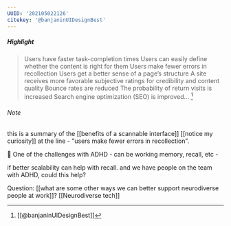```yaml
---
UUID: '202105022126'
citekey: '@banjaninUIDesignBest'
---
```


##### Highlight

> Users have faster task-completion times Users can easily define whether the content is right for them Users make fewer errors in recollection Users get a better sense of a page’s structure A site receives more favorable subjective ratings for credibility and content quality Bounce rates are reduced The probability of return visits is increased Search engine optimization (SEO) is improved... [^banjaninUIDesignBest]

[^banjaninUIDesignBest]: [[@banjaninUIDesignBest]]
###### Note
this is a summary of the [[benefits of a scannable interface]]
    [[notice my curiosity]] at the line - "users make fewer errors in recollection". 

🧠 One of the challenges with ADHD - can be working memory, recall, etc - 

if better scalability can help with recall. and we have people on the team with ADHD, could this help?

Question:  [[what are some other ways we can better support neurodiverse people at work]]? [[Neurodiverse tech]]